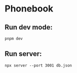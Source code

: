 # Phonebook

## Run dev mode:

```
pnpm dev
```

## Run server:

```
npx server --port 3001 db.json
```